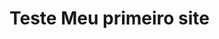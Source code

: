 <html>
    <head>
        <title>Meu primeiro site</title>
    </head>
    <body>
        <h1>Teste Meu primeiro site</h1>
    </body>
</html>
